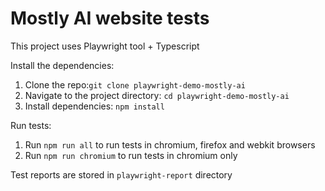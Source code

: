 # Mostly AI website tests
This project uses Playwright tool + Typescript

Install the dependencies:
1. Clone the repo:```git clone playwright-demo-mostly-ai```
2. Navigate to the project directory: ```cd playwright-demo-mostly-ai```
3. Install dependencies: ```npm install```

Run tests:
1. Run `npm run all` to run tests in chromium, firefox and webkit browsers
2. Run `npm run chromium` to run tests in chromium only

Test reports are stored in `playwright-report` directory